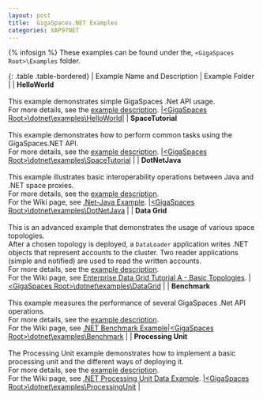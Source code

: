```yaml
---
layout: post
title:  GigaSpaces.NET Examples
categories: XAP97NET
---
```


{% infosign %} These examples can be found under the, `<GigaSpaces Root>\Examples` folder.

{: .table .table-bordered}
| Example Name and Description | Example Folder |
| **HelloWorld**<br/><br/>This example demonstrates simple GigaSpaces .Net API usage.<br/>For more details, see the [example description](http://www.gigaspaces.com/docs/dotnet6.5/examples/HelloWorld/readme.html). |[\<GigaSpaces Root\>\dotnet\examples\HelloWorld](http://www.gigaspaces.com/docs/dotnet6.5/examples/HelloWorld)|
| **SpaceTutorial**<br/><br/>This example demonstrates how to perform common tasks using the GigaSpaces.NET API.<br/>For more details, see the [example description](http://www.gigaspaces.com/docs/dotnet6.5/examples/SpaceTutorial/readme.html). |[\<GigaSpaces Root\>\dotnet\examples\SpaceTutorial](http://www.gigaspaces.com/docs/dotnet6.5/examples/SpaceTutorial) |
| **DotNetJava**<br/><br/>This example illustrates basic interoperability operations between Java and .NET space proxies.<br/>For more details, see the [example description](http://www.gigaspaces.com/docs/dotnet6.5/examples/DotNetJava/readme.html).<br/>For the Wiki page, see [.Net-Java Example](./.Net-Java-Example.html). |[\<GigaSpaces Root\>\dotnet\examples\DotNetJava](http://www.gigaspaces.com/docs/dotnet6.5/examples/DotNetJava) |
| **Data Grid**<br/><br/>This is an advanced example that demonstrates the usage of various space topologies.<br/>After a chosen topology is deployed, a `DataLoader` application writes .NET objects that represent accounts to the cluster. Two reader applications (simple and notified) are used to read the written accounts.<br/>For more details, see the [example description](http://www.gigaspaces.com/docs/dotnet6.5/examples/DataGrid/readme.html).<br/>For the Wiki page, see [Enterprise Data Grid Tutorial A - Basic Topologies](http://www.gigaspaces.com/wiki/display/Gs66/Enterprise+Data+Grid+Tutorial+A+-+Basic+Topologies). |[\<GigaSpaces Root\>\dotnet\examples\DataGrid](http://www.gigaspaces.com/docs/dotnet6.5/examples/DataGrid) |
| **Benchmark**<br/><br/>This example measures the performance of several GigaSpaces .Net API operations.<br/>For more details, see the [example description](http://www.gigaspaces.com/docs/dotnet6.5/examples/Benchmark/readme.html).<br/>For the Wiki page, see [.NET Benchmark Example](./dotnet-benchmark-example.html)|[\<GigaSpaces Root\>\dotnet\examples\Benchmark](http://www.gigaspaces.com/docs/dotnet6.5/examples/Benchmark) |
| **Processing Unit**<br/><br/>The Processing Unit example demonstrates how to implement a basic processing unit and the different ways of deploying it.<br/>For more details, see the [example description](http://www.gigaspaces.com/docs/dotnet6.5/examples/ProcessingUnit/readme.html).<br/>For the Wiki page, see [.NET Processing Unit Data Example](http://www.gigaspaces.com/wiki/display/XAP97NET/.NET+Processing+Unit+Data+Example). |[\<GigaSpaces Root\>\dotnet\examples\ProcessingUnit](http://www.gigaspaces.com/docs/dotnet6.5/examples/ProcessingUnit) |